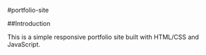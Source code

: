 #portfolio-site

##Introduction

This is a simple responsive portfolio site built with HTML/CSS and JavaScript. 